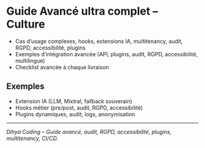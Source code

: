 # Guide Avancé ultra complet – Culture

- Cas d’usage complexes, hooks, extensions IA, multitenancy, audit, RGPD, accessibilité, plugins
- Exemples d’intégration avancée (API, plugins, audit, RGPD, accessibilité, multilingue)
- Checklist avancée à chaque livraison

## Exemples
- Extension IA (LLM, Mixtral, fallback souverain)
- Hooks métier (pre/post, audit, RGPD, accessibilité)
- Plugins dynamiques, audit, logs, anonymisation

---
*Dihya Coding – Guide avancé, audit, RGPD, accessibilité, plugins, multitenancy, CI/CD.*
